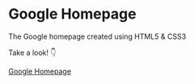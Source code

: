 <h1>Google Homepage</h1>

The Google homepage created using HTML5 & CSS3

Take a look! :point_down:

[Google Homepage](https://stejross.github.io/Google-Home-Page/)
 
